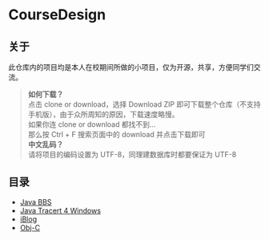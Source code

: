 # CourseDesign

## 关于

此仓库内的项目均是本人在校期间所做的小项目，仅为开源，共享，方便同学们交流。

> **如何下载？**
> <br>
> 点击 clone or download，选择 Download ZIP 即可下载整个仓库（不支持手机版），由于众所周知的原因，下载速度略慢。
> <br>
> 如果你连 clone or download 都找不到...
> <br>
> 那么按 Ctrl + F 搜索页面中的 download 并点击下载即可
> <br>
> **中文乱码？**
> <br>
> 请将项目的编码设置为 UTF-8，同理建数据库时都要保证为 UTF-8

## 目录

- [Java BBS](./JavaBBS)
- [Java Tracert 4 Windows](./JavaTracert)
- [iBlog](./iBlog)
- [Obj-C](./Obj-C)
